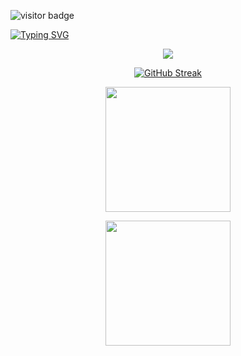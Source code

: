 ![visitor badge](https://visitor-badge.laobi.icu/badge?page_id=jwenjian.visitor-badge)

[![Typing SVG](https://readme-typing-svg.demolab.com/?lines=Pau_González_Cayuela;Game_Designer)](https://git.io/typing-svg)


<p align="center">
  <a href="https://skillicons.dev">
    <img src="https://skillicons.dev/icons?i=unreal,unity,notion,github,godot,ps,blender,ai,visualstudio,c,cpp,cs,py,discord" />
  </a>
</p>

<p align="center">
<a href="https://git.io/streak-stats"><img src="https://streak-stats.demolab.com?user=paolo2kk&theme=youtube-dark&locale=ca" alt="GitHub Streak" /></a>
</p>

<p align="center">
  <a href="https://github.com/paolo2kk/github-readme-stats">
    <img height=200 align="center" src="https://github-readme-stats.vercel.app/api?username=paolo2kk&theme=transparent" />
  </a>
</p>

<p align="center">
  <a href="https://github.com/paolo2kk/convoychat">
    <img height=200 align="center" src="https://github-readme-stats.vercel.app/api/top-langs?username=paolo2kk&layout=compact&langs_count=8&card_width=320&theme=transparent" />
  </a>
</p>
